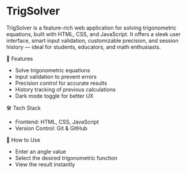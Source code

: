 # TrigSolver
TrigSolver is a feature-rich web application for solving trigonometric equations, built with HTML, CSS, and JavaScript. It offers a sleek user interface, smart input validation, customizable precision, and session history — ideal for students, educators, and math enthusiasts.

🚀 Features
- Solve trigonometric equations
- Input validation to prevent errors
- Precision control for accurate results
- History tracking of previous calculations
- Dark mode toggle for better UX

🛠️ Tech Stack
- Frontend: HTML, CSS, JavaScript
- Version Control: Git & GitHub

📄 How to Use
- Enter an angle value
- Select the desired trigonometric function
- View the result instantly
